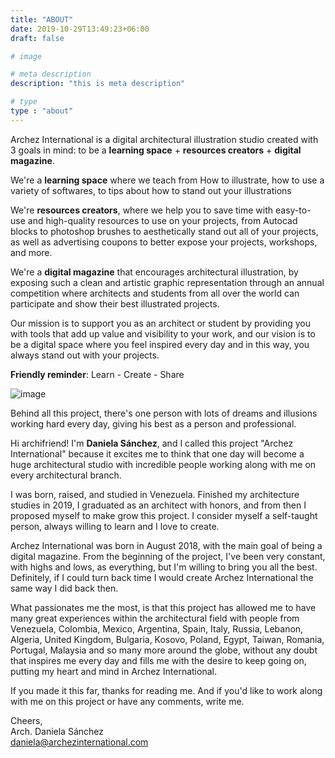 ```yaml
---
title: "ABOUT"
date: 2019-10-29T13:49:23+06:00
draft: false

# image

# meta description
description: "this is meta description"

# type
type : "about"
---
```


Archez International is a digital architectural illustration studio created with 3 goals in mind: to be a **learning space** + **resources creators** + **digital magazine**.

We're a **learning space** where we teach from How to illustrate, how to use a variety of softwares, to tips about how to stand out your illustrations

We're **resources creators**, where we help you to save time with easy-to-use and high-quality resources to use on your projects, from Autocad blocks to photoshop brushes to aesthetically stand out all of your projects, as well as advertising coupons to better expose your projects, workshops, and more.

We're a **digital magazine** that encourages architectural illustration, by exposing such a clean and artistic graphic representation through an annual competition where architects and students from all over the world can participate and show their best illustrated projects.

Our mission is to support you as an architect or student by providing you with tools that add up value and visibility to your work, and our vision is to be a digital space where you feel inspired every day and in this way, you always stand out with your projects.

**Friendly reminder**: Learn - Create - Share	

![image](../../images/author.jpg)

Behind all this project, there's one person with lots of dreams and illusions working hard every day, giving his best as a person and professional.

Hi archifriend! I'm **Daniela Sánchez**, and I called this project "Archez International" because it excites me to think that one day will become a huge architectural studio with incredible people working along with me on every architectural branch.

I was born, raised, and studied in Venezuela. Finished my architecture studies in 2019, I graduated as an architect with honors, and from then I proposed myself to make grow this project. I consider myself a self-taught person, always willing to learn and I love to create.

Archez International was born in August 2018, with the main goal of being a digital magazine. From the beginning of the project, I've been very constant, with highs and lows, as everything, but I'm willing to bring you all the best. Definitely, if I could turn back time I would create Archez International the same way I did back then.

What passionates me the most, is that this project has allowed me to have many great experiences within the architectural field with people from Venezuela, Colombia, Mexico, Argentina, Spain, Italy, Russia, Lebanon, Algeria, United Kingdom, Bulgaria, Kosovo, Poland, Egypt, Taiwan, Romania, Portugal, Malaysia and so many more around the globe, without any doubt that inspires me every day and fills me with the desire to keep going on, putting my heart and mind in Archez International.

If you made it this far, thanks for reading me. And if you'd like to work along with me on this project or have any comments, write me.

Cheers,  
Arch. Daniela Sánchez  
daniela@archezinternational.com  
